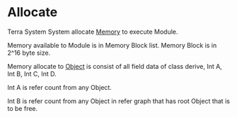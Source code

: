 # **Allocate**




Terra System System allocate [Memory](../../../Execute/System/Memory/a.md) to execute Module.



Memory available to Module is in Memory Block list.
Memory Block is in 2^16 byte size.




Memory allocate to [Object](../../../Class/Object/a.md) is consist of all field data of class derive,
Int A, Int B, Int C, Int D.



Int A is refer count from any Object.


Int B is refer count from any Object in refer graph that has root Object that is to be free.